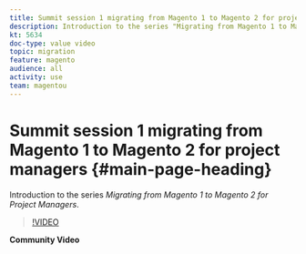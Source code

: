 ```yaml
---
title: Summit session 1 migrating from Magento 1 to Magento 2 for project managers
description: Introduction to the series "Migrating from Magento 1 to Magento 2 for Project Managers."
kt: 5634
doc-type: value video
topic: migration
feature: magento
audience: all
activity: use
team: magentou
---
```


# Summit session 1 migrating from Magento 1 to Magento 2 for project managers {#main-page-heading}

Introduction to the series _Migrating from Magento 1 to Magento 2 for Project Managers_.

>[!VIDEO](https://video.tv.adobe.com/v/35698?quality=12&learn=on)

**Community Video**